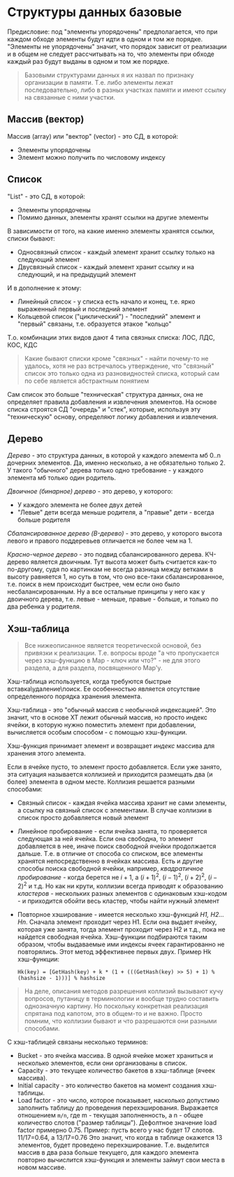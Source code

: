 # Структуры данных базовые

Предисловие: под "элементы упорядочены" предполагается, что при каждом обходе элементы будут идти в одном и том же порядке. "Элементы не упорядочены" значит, что порядок зависит от реализации и в общем не следует рассчитывать на то, что элементы при обходе каждый раз будут выданы в одном и том же порядке.

> Базовыми структурами данных я их назвал по признаку организации в памяти. Т.е. либо элементы лежат последовательно, либо в разных участках памяти и имеют ссылку на связанные с ними участки.

## Массив (вектор)

Массив (array) или "вектор" (vector) - это СД, в которой:

* Элементы упорядочены
* Элемент можно получить по числовому индексу

## Список

"List" - это СД, в которой:

* Элементы упорядочены
* Помимо данных, элементы хранят ссылки на другие элементы

В зависимости от того, на какие именно элементы хранятся ссылки, списки бывают:

* Односвязный список - каждый элемент хранит ссылку только на следующий элемент
* Двусвязный список - каждый элемент хранит ссылку и на следующий, и на предыдущий элемент

И в дополнение к этому:

* Линейный список - у списка есть начало и конец, т.е. ярко выраженный первый и последний элемент
* Кольцевой список ("циклический") - "последний" элемент и "первый" связаны, т.е. образуется этакое "кольцо"

Т.о. комбинации этих видов дают 4 типа связных списка: ЛОС, ЛДС, КОС, КДС

> Какие бывают списки кроме "связных" - найти почему-то не удалось, хотя не раз встречалось утверждение, что "связный" список это только одна из разновидностей списка, который сам по себе является абстрактным понятием

Сам список это больше "техническая" структура данных, она не определяет правила добавления и извлечения элементов. На основе списка строятся СД "очередь" и "стек", которые, используя эту "техническую" основу, определяют логику добавления и извлечения.

## Дерево

*Дерево* - это структура данных, в которой у каждого элемента мб 0..n дочерних элементов. Да, именно несколько, а не обязательно только 2. У такого "обычного" дерева только одно требование - у каждого элемента мб только один родитель.

*Двоичное (бинарное) дерево* - это дерево, у которого:

* У каждого элемента не более двух детей
* "Левые" дети всегда меньше родителя, а "правые" дети - всегда больше родителя

*Сбалансированное дерево (B-дерево)* - это дерево, у которого высота левого и правого поддеревьев отличается не более чем на 1.

*Красно-черное дерево* - это подвид сбалансированного дерева. КЧ-дерево является двоичным. Тут высота может быть считается как-то по-другому, судя по картинкам не всегда разница между ветками в высоту равняется 1, но суть в том, что оно все-таки сбалансированное, т.е. поиск в нем происходит быстрее, чем если оно было несбалансированным. Ну а все остальные принципы у него как у двоичного дерева, т.е. левые - меньше, правые - больше, и только по два ребенка у родителя.

## Хэш-таблица

> Все нижеописанное является теоретической основой, без привязки к реализации. Т.е. вопросы вроде "а что пропускается через хэш-функцию в Map - ключ или что?" - не для этого раздела, а для раздела, посвященного Map'у.

Хэш-таблица используется, когда требуются быстрые вставка\удаление\поиск. Ее особенностью является отсутствие определенного порядка хранения элемента.

Хэш-таблица - это "обычный массив с необычной индексацией". Это значит, что в основе ХТ лежит обычный массив, но просто индекс ячейки, в которую нужно поместить элемент при добавлении, вычисляется особым способом - с помощью хэш-функции.

Хэш-функция принимает элемент и возвращает *индекс* массива для хранения этого элемента.

Если в ячейке пусто, то элемент просто добавляется. Если уже занято, эта ситуация называется коллизией и приходится размещать два (и более) элемента в одном месте. Коллизия решается разными способами:

* Связный список - каждая ячейка массива хранит не сами элементы, а ссылку на связный список с элементами. В случае коллизии в список просто добавляется новый элемент

* Линейное пробирование - если ячейка занята, то проверяется следующая за ней ячейка. Если она свободна, то элемент добавляется в нее, иначе поиск свободной ячейки продолжается дальше. Т.е. в отличие от способа со списком, все элементы хранятся непосредственно в ячейках массива. Есть и другие способы поиска свободной ячейки, например, *квадратичное пробирование* - когда берется не $i+1$, а $(i+1)^2$, $(i-1)^2$, $(i+2)^2$, $(i-2)^2$ и т.д. Но как ни крути, коллизии всегда приводят к образованию *кластеров* - нескольких разных элементов с одинаковым хэш-кодом - и приходится обойти весь кластер, чтобы найти нужный элемент

* Повторное хэширование - имеется несколько хэш-функций *H1, H2... Hn*. Сначала элемент проходит через H1. Если она выдает ячейку, которая уже занята, тогда элемент проходит через H2 и т.д., пока не найдется свободная ячейка. Хэш-функции подбираются таким образом, чтобы выдаваемые ими индексы ячеек гарантированно не повторялись. Этот метод эффективнее первых двух. Пример Hk хэш-функции:

  ```
  Hk(key) = [GetHash(key) + k * (1 + (((GetHash(key) >> 5) + 1) % (hashsize - 1)))] % hashsize
  ```

>На деле, описания методов разрешения коллизий вызывают кучу вопросов, путаницу в терминологии и вообще трудно составить однозначную картину. Но поскольку конкретная реализация спрятана под капотом, это в общем-то и не важно. Просто помним, что коллизии бывают и что разрешаются они разными способами.

С хэш-таблицей связаны несколько терминов:

* Bucket - это ячейка массива. В одной ячейке может храниться и несколько элементов, если они организованы в список.
* Capacity - это текущее количество бакетов в хэш-таблице (ячеек массива).
* Initial capacity - это количество бакетов на момент создания хэш-таблицы.
* Load factor - это число, которое показывает, насколько допустимо заполнить таблицу до проведения перехэширования. Выражается отношением `m/n`, где m - текущая заполненность, а n - общее количество слотов ("размер таблицы"). Дефолтное значение load factor примерно 0.75. Пример: пусть всего у нас будет 17 слотов. 11/17=0.64, а 13/17=0.76 Это значит, что когда в таблице окажется 13 элементов, будет проведено перехэширование. Т.е. выделится массив в два раза больше текущего, для каждого элемента повторно вычислится хэш-функция и элементы займут свои места в новом массиве.
